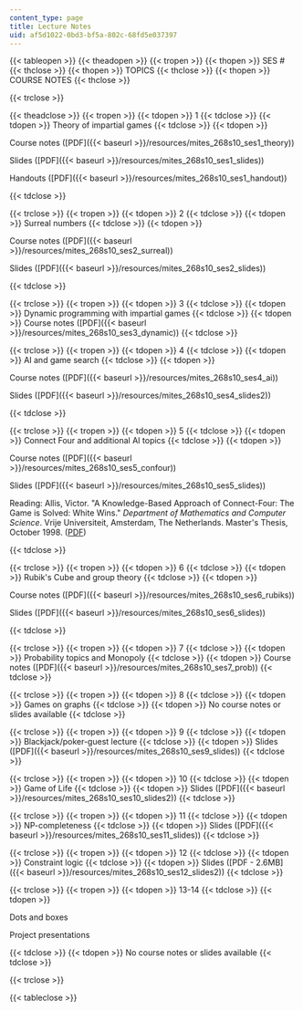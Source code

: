 ```yaml
---
content_type: page
title: Lecture Notes
uid: af5d1022-0bd3-bf5a-802c-68fd5e037397
---
```


{{< tableopen >}}
{{< theadopen >}}
{{< tropen >}}
{{< thopen >}}
SES #
{{< thclose >}}
{{< thopen >}}
TOPICS
{{< thclose >}}
{{< thopen >}}
COURSE NOTES
{{< thclose >}}

{{< trclose >}}

{{< theadclose >}}
{{< tropen >}}
{{< tdopen >}}
1
{{< tdclose >}}
{{< tdopen >}}
Theory of impartial games
{{< tdclose >}}
{{< tdopen >}}


Course notes ([PDF]({{< baseurl >}}/resources/mites_268s10_ses1_theory))

Slides ([PDF]({{< baseurl >}}/resources/mites_268s10_ses1_slides))

Handouts ([PDF]({{< baseurl >}}/resources/mites_268s10_ses1_handout))


{{< tdclose >}}

{{< trclose >}}
{{< tropen >}}
{{< tdopen >}}
2
{{< tdclose >}}
{{< tdopen >}}
Surreal numbers
{{< tdclose >}}
{{< tdopen >}}


Course notes ([PDF]({{< baseurl >}}/resources/mites_268s10_ses2_surreal))

Slides ([PDF]({{< baseurl >}}/resources/mites_268s10_ses2_slides))


{{< tdclose >}}

{{< trclose >}}
{{< tropen >}}
{{< tdopen >}}
3
{{< tdclose >}}
{{< tdopen >}}
Dynamic programming with impartial games
{{< tdclose >}}
{{< tdopen >}}
Course notes ([PDF]({{< baseurl >}}/resources/mites_268s10_ses3_dynamic))
{{< tdclose >}}

{{< trclose >}}
{{< tropen >}}
{{< tdopen >}}
4
{{< tdclose >}}
{{< tdopen >}}
AI and game search
{{< tdclose >}}
{{< tdopen >}}


Course notes ([PDF]({{< baseurl >}}/resources/mites_268s10_ses4_ai))

Slides ([PDF]({{< baseurl >}}/resources/mites_268s10_ses4_slides2))


{{< tdclose >}}

{{< trclose >}}
{{< tropen >}}
{{< tdopen >}}
5
{{< tdclose >}}
{{< tdopen >}}
Connect Four and additional AI topics
{{< tdclose >}}
{{< tdopen >}}


Course notes ([PDF]({{< baseurl >}}/resources/mites_268s10_ses5_confour))

Slides ([PDF]({{< baseurl >}}/resources/mites_268s10_ses5_slides))

Reading: Allis, Victor. "A Knowledge-Based Approach of Connect-Four: The Game is Solved: White Wins." _Department of Mathematics and Computer Science_. Vrije Universiteit, Amsterdam, The Netherlands. Master's Thesis, October 1998. ([PDF](http://www.informatik.uni-trier.de/~fernau/DSL0607/Masterthesis-Viergewinnt.pdf))


{{< tdclose >}}

{{< trclose >}}
{{< tropen >}}
{{< tdopen >}}
6
{{< tdclose >}}
{{< tdopen >}}
Rubik's Cube and group theory
{{< tdclose >}}
{{< tdopen >}}


Course notes ([PDF]({{< baseurl >}}/resources/mites_268s10_ses6_rubiks))

Slides ([PDF]({{< baseurl >}}/resources/mites_268s10_ses6_slides))


{{< tdclose >}}

{{< trclose >}}
{{< tropen >}}
{{< tdopen >}}
7
{{< tdclose >}}
{{< tdopen >}}
Probability topics and Monopoly
{{< tdclose >}}
{{< tdopen >}}
Course notes ([PDF]({{< baseurl >}}/resources/mites_268s10_ses7_prob))
{{< tdclose >}}

{{< trclose >}}
{{< tropen >}}
{{< tdopen >}}
8
{{< tdclose >}}
{{< tdopen >}}
Games on graphs
{{< tdclose >}}
{{< tdopen >}}
No course notes or slides available
{{< tdclose >}}

{{< trclose >}}
{{< tropen >}}
{{< tdopen >}}
9
{{< tdclose >}}
{{< tdopen >}}
Blackjack/poker-guest lecture
{{< tdclose >}}
{{< tdopen >}}
Slides ([PDF]({{< baseurl >}}/resources/mites_268s10_ses9_slides))
{{< tdclose >}}

{{< trclose >}}
{{< tropen >}}
{{< tdopen >}}
10
{{< tdclose >}}
{{< tdopen >}}
Game of Life
{{< tdclose >}}
{{< tdopen >}}
Slides ([PDF]({{< baseurl >}}/resources/mites_268s10_ses10_slides2))
{{< tdclose >}}

{{< trclose >}}
{{< tropen >}}
{{< tdopen >}}
11
{{< tdclose >}}
{{< tdopen >}}
NP-completeness
{{< tdclose >}}
{{< tdopen >}}
Slides ([PDF]({{< baseurl >}}/resources/mites_268s10_ses11_slides))
{{< tdclose >}}

{{< trclose >}}
{{< tropen >}}
{{< tdopen >}}
12
{{< tdclose >}}
{{< tdopen >}}
Constraint logic
{{< tdclose >}}
{{< tdopen >}}
Slides ([PDF - 2.6MB]({{< baseurl >}}/resources/mites_268s10_ses12_slides2))
{{< tdclose >}}

{{< trclose >}}
{{< tropen >}}
{{< tdopen >}}
13-14
{{< tdclose >}}
{{< tdopen >}}


Dots and boxes

Project presentations


{{< tdclose >}}
{{< tdopen >}}
No course notes or slides available
{{< tdclose >}}

{{< trclose >}}

{{< tableclose >}}